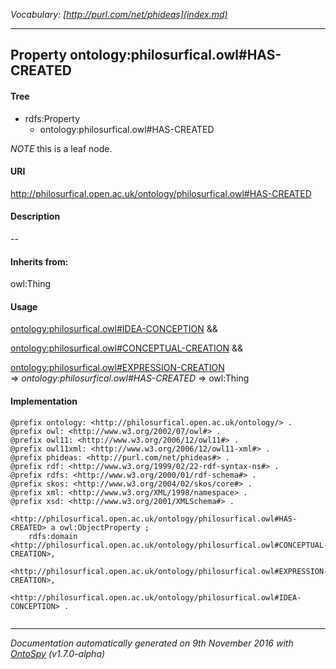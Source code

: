 _Vocabulary: [http://purl.com/net/phideas](index.md)_ 

---	
	




    


## Property ontology:philosurfical.owl#HAS-CREATED


#### Tree

* rdfs:Property
    * ontology:philosurfical.owl#HAS-CREATED





*NOTE* this is a leaf node.


#### URI
http://philosurfical.open.ac.uk/ontology/philosurfical.owl#HAS-CREATED

#### Description
--


#### Inherits from:
owl:Thing



#### Usage


[ontology:philosurfical.owl#IDEA-CONCEPTION](class-ontologyphilosurficalowlidea-conception.md) &amp;&amp;  

[ontology:philosurfical.owl#CONCEPTUAL-CREATION](class-ontologyphilosurficalowlconceptual-creation.md) &amp;&amp;  

[ontology:philosurfical.owl#EXPRESSION-CREATION](class-ontologyphilosurficalowlexpression-creation.md) 
=&gt;&nbsp;_ontology:philosurfical.owl#HAS-CREATED_&nbsp;=&gt;&nbsp;owl:Thing

#### Implementation
```
@prefix ontology: <http://philosurfical.open.ac.uk/ontology/> .
@prefix owl: <http://www.w3.org/2002/07/owl#> .
@prefix owl11: <http://www.w3.org/2006/12/owl11#> .
@prefix owl11xml: <http://www.w3.org/2006/12/owl11-xml#> .
@prefix phideas: <http://purl.com/net/phideas#> .
@prefix rdf: <http://www.w3.org/1999/02/22-rdf-syntax-ns#> .
@prefix rdfs: <http://www.w3.org/2000/01/rdf-schema#> .
@prefix skos: <http://www.w3.org/2004/02/skos/core#> .
@prefix xml: <http://www.w3.org/XML/1998/namespace> .
@prefix xsd: <http://www.w3.org/2001/XMLSchema#> .

<http://philosurfical.open.ac.uk/ontology/philosurfical.owl#HAS-CREATED> a owl:ObjectProperty ;
    rdfs:domain <http://philosurfical.open.ac.uk/ontology/philosurfical.owl#CONCEPTUAL-CREATION>,
        <http://philosurfical.open.ac.uk/ontology/philosurfical.owl#EXPRESSION-CREATION>,
        <http://philosurfical.open.ac.uk/ontology/philosurfical.owl#IDEA-CONCEPTION> .


```










---

_Documentation automatically generated on 9th November 2016 with [OntoSpy](http://ontospy.readthedocs.org/ "Open") (v1.7.0-alpha)_